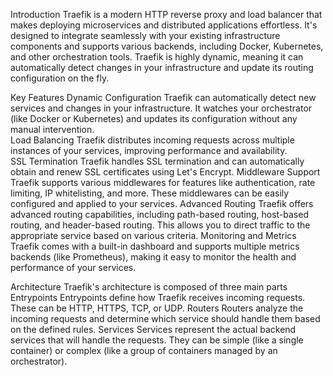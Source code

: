 Introduction
Traefik is a modern HTTP reverse proxy and load balancer that makes deploying microservices and distributed applications effortless. It's designed to integrate seamlessly with your existing infrastructure components and supports various backends, including Docker, Kubernetes, and other orchestration tools. Traefik is highly dynamic, meaning it can automatically detect changes in your infrastructure and update its routing configuration on the fly.

Key Features
   Dynamic Configuration
   Traefik can automatically detect new services and changes in your infrastructure. It watches your orchestrator (like Docker or Kubernetes) and updates its configuration without any manual intervention.	
   Load Balancing
   Traefik distributes incoming requests across multiple instances of your services, improving performance and availability.		
   SSL Termination
   Traefik handles SSL termination and can automatically obtain and renew SSL certificates using Let's Encrypt.
   Middleware Support
   Traefik supports various middlewares for features like authentication, rate limiting, IP whitelisting, and more. These middlewares can be easily configured and applied to your services.
   Advanced Routing
   Traefik offers advanced routing capabilities, including path-based routing, host-based routing, and header-based routing. This allows you to direct traffic to the appropriate service based on various criteria.
   Monitoring and Metrics
   Traefik comes with a built-in dashboard and supports multiple metrics backends (like Prometheus), making it easy to monitor the health and performance of your services.

Architecture
Traefik's architecture is composed of three main parts
Entrypoints
Entrypoints define how Traefik receives incoming requests. These can be HTTP, HTTPS, TCP, or UDP.
Routers
Routers analyze the incoming requests and determine which service should handle them based on the defined rules.
Services
Services represent the actual backend services that will handle the requests. They can be simple (like a single container) or complex (like a group of containers managed by an orchestrator).
